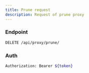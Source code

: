 ```yaml
---
title: Prune request
description: Request of prune proxy
---
```


### Endpoint

```bash
DELETE /api/proxy/prune/
```

### Auth

```bash
Authorization: Bearer ${token}
```

